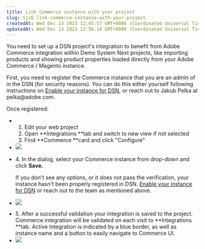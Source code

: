 ```yaml
---
title: Link Commerce instance with your project
slug: SjzE-link-commerce-instance-with-your-project
createdAt: Wed Dec 13 2023 12:45:57 GMT+0000 (Coordinated Universal Time)
updatedAt: Wed Dec 13 2023 12:56:14 GMT+0000 (Coordinated Universal Time)
---
```


You need to set up a DSN project's integration to benefit from Adobe Commerce integration within Demo System Next projects, like importing products and showing product properties loaded directly from your Adobe Commerce / Magento instance.

First, you need to register the Commerce instance that you are an admin of in the DSN (for security reasons). You can do this either yourself following instructions on [Enable your instance for DSN](<../Demo System Next/Enable your instance for DSN.md>), or reach out to Jakub Pelka at pelka\@adobe.com.

Once registered:

- 1. Edit your web project
  2. Open **Integrations **tab and switch to new view if not selected
  3. Find **Commerce **card and click "Configure"
- ![](../../assets/hhzlfYVpuFbqY79zOaCFX_image.png)

* 4\. In the dialog, select your Commerce instance from drop-down and click **Save.**

  &#x20;If you don't see any options, or it does not pass the verification, your instance hasn't been properly registered in DSN. [Enable your instance for DSN](<../Demo System Next/Enable your instance for DSN.md>) or reach out to the team as mentioned above.
* ![](../../assets/uKagcztJpe0Mbd8tQW9XQ_image.png)

- 5\. After a successful validation your integration is saved to the project. Commerce integration will be validated on each visit to **Integrations **tab. Active integration is indicated by a blue border, as well as instance name and a button to easily navigate to Commerce UI.
- ![](../../assets/x_csMe0ubjaiXUBWSSWxK_image.png)

